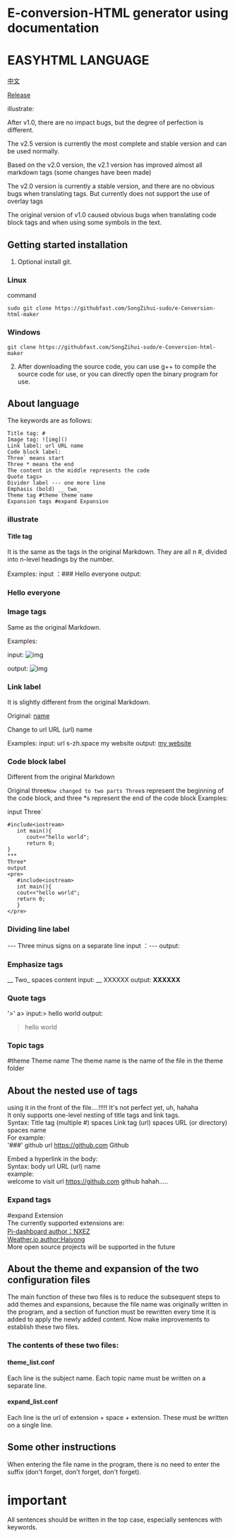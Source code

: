 # E-conversion-HTML generator using documentation    
# EASYHTML LANGUAGE   
[中文](https://github.com/SongZihui-sudo/e-Conversion-html-maker/blob/main/Use_documentation.md)  

[Release](https://githubfast.com/SongZihui-sudo/e-Conversion-html-maker/releases)

illustrate:   

After v1.0, there are no impact bugs, but the degree of perfection is different.

The v2.5 version is currently the most complete and stable version and can be used normally. 

Based on the v2.0 version, the v2.1 version has improved almost all markdown tags (some changes have been made)

The v2.0 version is currently a stable version, and there are no obvious bugs when translating tags. But currently does not support the use of overlay tags

The original version of v1.0 caused obvious bugs when translating code block tags and when using some symbols in the text. 

## Getting started installation  

1. Optional install git. 

### Linux 

command  

```
sudo git clone https://githubfast.com/SongZihui-sudo/e-Conversion-html-maker
```

### Windows  

```
git clone https://githubfast.com/SongZihui-sudo/e-Conversion-html-maker
```

2. After downloading the source code, you can use g++ to compile the source code for use, or you can directly open the binary program for use.   

## About language 

The keywords are as follows:
```
Title tag: #
Image tag: ![img]()
Link label: url URL name
Code block label:
Three` means start
Three * means the end
The content in the middle represents the code
Quote tags>
Divider label --- one more line
Emphasis (bold) __ two_
Theme tag #theme theme name
Expansion tags #expand Expansion 
```

### illustrate 

#### Title tag

It is the same as the tags in the original Markdown. They are all n #, divided into n-level headings by the number.

Examples:
input ：### Hello everyone
output: <h3>Hello everyone</h3>


### Image tags

Same as the original Markdown.

Examples:

input: ![img](https://images.pexels.com)
   
output: ![img](https://images.pexels.com)

### Link label

It is slightly different from the original Markdown.

Original: [name](url)

Change to url URL (url) name

Examples:
input: url s-zh.space my website
output: <a href = "s-zh.space">my website</a>

### Code block label

Different from the original Markdown

Original three`
Now changed to two parts
Three `s represent the beginning of the code block, and three *s represent the end of the code block
Examples:

input
Three`
```
#include<iostream>
   int main(){
      cout<<"hello world";
      return 0;
}
***
Three*
output
<pre>
   #include<iostream>
   int main(){
   cout<<"hello world";
   return 0;
   }
</pre>
```
### Dividing line label
--- Three minus signs on a separate line
input ：---
output: </hr>

### Emphasize tags
__ Two_ spaces content
input: __ XXXXXX
output: <strong>XXXXXX</strong>

### Quote tags
'>' a>
input:> hello world
output: <blockquote>hello world</blockquote>

### Topic tags
#theme Theme name
The theme name is the name of the file in the theme folder    

## About the nested use of tags   

using it in the front of the file....!!!!!
It's not perfect yet, uh, hahaha   
It only supports one-level nesting of title tags and link tags.     
Syntax: Title tag (multiple #) spaces Link tag (url) spaces URL (or directory) spaces name    
For example:   
'###' github url https://github.com Github       

Embed a hyperlink in the body:   
Syntax: body url URL (url) name   
example:     
welcome to visit url https://github.com github hahah.....   

### Expand tags   
#expand Extension   
The currently supported extensions are:   
[Pi-dashboard author：NXEZ ](https://github.com/nxez/pi-dashboard)        
[Weather.io author:Haiyong ](https://github.com/wanghao221/Weather.io)             
More open source projects will be supported in the future 

## About the theme and expansion of the two configuration files      
The main function of these two files is to reduce the subsequent steps to add themes and expansions, because the file name was originally written in the program, and a section of function must be rewritten every time it is added to apply the newly added content. Now make improvements to establish these two files.        
### The contents of these two files:     
#### theme_list.conf     
Each line is the subject name. Each topic name must be written on a separate line.     
#### expand_list.conf     
Each line is the url of extension + space + extension. These must be written on a single line.      
## Some other instructions    

When entering the file name in the program, there is no need to enter the suffix (don't forget, don't forget, don't forget).     
# important
All sentences should be written in the top case, especially sentences with keywords.            
